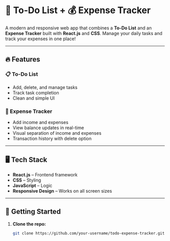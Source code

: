 # 📝 To-Do List + 💰 Expense Tracker

A modern and responsive web app that combines a **To-Do List** and an **Expense Tracker** built with **React.js** and **CSS**. Manage your daily tasks and track your expenses in one place!

---

## 🔥 Features

### 📋 To-Do List
- Add, delete, and manage tasks
- Track task completion
- Clean and simple UI

### 💸 Expense Tracker
- Add income and expenses
- View balance updates in real-time
- Visual separation of income and expenses
- Transaction history with delete option

---

## 🖥️ Tech Stack

- **React.js** – Frontend framework
- **CSS** – Styling
- **JavaScript** – Logic
- **Responsive Design** – Works on all screen sizes

---

## 🚀 Getting Started

1. **Clone the repo:**
   ```bash
   git clone https://github.com/your-username/todo-expense-tracker.git
